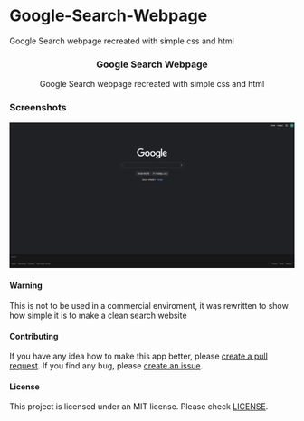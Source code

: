 # Google-Search-Webpage
Google Search webpage recreated with simple css and html



<div><h3 align="center">Google Search Webpage</h3></div>
<p align="center">Google Search webpage recreated with simple css and html</p>
<p align="center">
</p>

### Screenshots
<p float="left">
  <img alt="BTC Page" src="NVIDIA_Share_KPGfQK4ymW.png" />
</p>

#### Warning
This is not to be used in a commercial enviroment, it was rewritten to show how simple it is to make a clean search website 

#### Contributing
If you have any idea how to make this app better, please [create a pull request](https://github.com/JaredWestley/Google-Search-Webpage/compare). If you find any bug, please [create an issue](https://github.com/JaredWestley/Google-Search-Webpage/issues/new).

#### License
This project is licensed under an MIT license. Please check [LICENSE](LICENSE).
